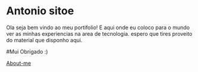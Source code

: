 # Antonio sitoe

Ola seja bem vindo ao meu portifolio!
E aqui onde eu coloco para o mundo ver as minhas experiencias na area de tecnologia.
espero que tires proveito do material que disponho aqui.

#Mui Obrigado :)



<a href="https://antonio-sitoe.github.io/about-me/">About-me</a>
